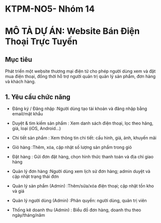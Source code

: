# KTPM-NO5- Nhóm 14

#  MÔ TẢ DỰ ÁN: Website Bán Điện Thoại Trực Tuyến

## Mục tiêu 
Phát triển một website thương mại điện tử cho phép người dùng xem và đặt mua điện thoại, đồng thời hỗ trợ người quản trị quản lý sản phẩm, đơn hàng và khách hàng.

##  1. Yêu cầu chức năng

 - Đăng ký / Đăng nhập :Người dùng tạo tài khoản và đăng nhập bằng email/mật khẩu

 - Duyệt & tìm kiếm sản phẩm : Xem danh sách điện thoại, lọc theo hãng, giá, loại (iOS, Android...)

 - Chi tiết sản phẩm : Xem thông tin chi tiết: cấu hình, giá, ảnh, khuyến mãi

 - Giỏ hàng :Thêm, xóa, cập nhật số lượng sản phẩm trong giỏ

 - Đặt hàng : Gửi đơn đặt hàng, chọn hình thức thanh toán và địa chỉ giao hàng

 - Quản lý đơn hàng :Người dùng xem lịch sử đơn hàng; admin duyệt và cập nhật trạng thái đơn

 - Quản lý sản phẩm (Admin) :Thêm/sửa/xóa điện thoại; cập nhật tồn kho và giá

 - Quản lý người dùng (Admin) :Phân quyền: người dùng, quản trị viên

 - Thống kê doanh thu (Admin) : 	Biểu đồ đơn hàng, doanh thu theo ngày/tháng/năm

   


